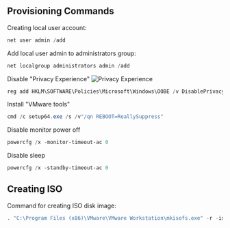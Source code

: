 ## Provisioning Commands
Creating local user account:
```powershell
net user admin /add
```
Add local user admin to administrators group:
```powershell
net localgroup administrators admin /add
```
Disable "Privacy Experience"
![Privacy Experience](/img/privacySettings.png)
```powershell
reg add HKLM\SOFTWARE\Policies\Microsoft\Windows\OOBE /v DisablePrivacyExperience /t REG_DWORD /d 1
```
Install "VMware tools"
```powershell
cmd /c setup64.exe /s /v"/qn REBOOT=ReallySuppress"
```
Disable monitor power off
```powershell
powercfg /x -monitor-timeout-ac 0
```
Disable sleep
```powershell
powercfg /x -standby-timeout-ac 0
```
## Creating ISO
Command for creating ISO disk image:
```powershell
. "C:\Program Files (x86)\VMware\VMware Workstation\mkisofs.exe" -r -iso-level 4 -output "C:\DESTINATION\Windows10_autounatted.iso" "C:\SOURCE\"
```

